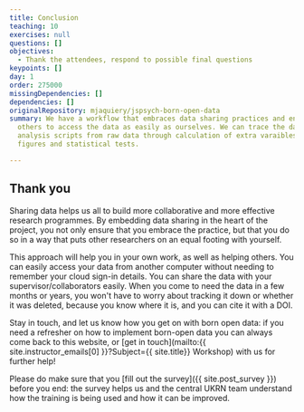 ```yaml
---
title: Conclusion
teaching: 10
exercises: null
questions: []
objectives:
  - Thank the attendees, respond to possible final questions
keypoints: []
day: 1
order: 275000
missingDependencies: []
dependencies: []
originalRepository: mjaquiery/jspsych-born-open-data
summary: We have a workflow that embraces data sharing practices and enables
  others to access the data as easily as ourselves. We can trace the data in our
  analysis scripts from raw data through calculation of extra varaibles to
  figures and statistical tests.

---
```

## Thank you

Sharing data helps us all to build more collaborative and more effective research programmes.
By embedding data sharing in the heart of the project, you not only ensure that you embrace the practice, but that you do so in a way that puts other researchers on an equal footing with yourself.

This approach will help you in your own work, as well as helping others.
You can easily access your data from another computer without needing to remember your cloud sign-in details.
You can share the data with your supervisor/collaborators easily.
When you come to need the data in a few months or years, you won't have to worry about tracking it down or whether it was deleted, because you know where it is, and you can cite it with a DOI.

Stay in touch, and let us know how you get on with born open data: if you need a refresher on how to implement born-open data you can always come back to this website, or [get in touch](mailto:{{ site.instructor_emails[0] }}?Subject={{ site.title}} Workshop) with us for further help!

Please do make sure that you [fill out the survey]({{ site.post_survey }}) before you end: the survey helps us and the central UKRN team understand how the training is being used and how it can be improved.
